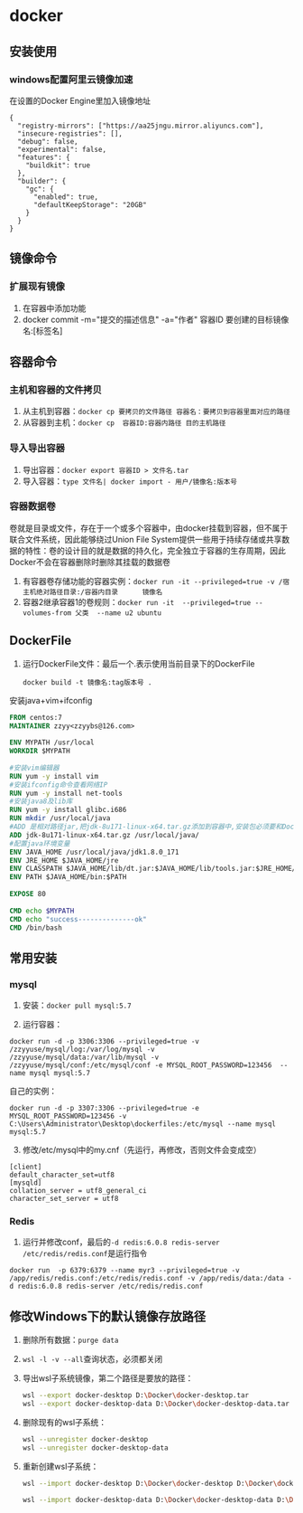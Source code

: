 # docker

## 安装使用

### windows配置阿里云镜像加速

在设置的Docker Engine里加入镜像地址

```
{
  "registry-mirrors": ["https://aa25jngu.mirror.aliyuncs.com"],
  "insecure-registries": [],
  "debug": false,
  "experimental": false,
  "features": {
    "buildkit": true
  },
  "builder": {
    "gc": {
      "enabled": true,
      "defaultKeepStorage": "20GB"
    }
  }
}
```



## 镜像命令

### 扩展现有镜像

1. 在容器中添加功能
2. docker commit -m="提交的描述信息" -a="作者" 容器ID 要创建的目标镜像名:[标签名]

## 容器命令

### 主机和容器的文件拷贝

1. 从主机到容器：`docker cp 要拷贝的文件路径 容器名：要拷贝到容器里面对应的路径`
2. 从容器到主机：`docker cp  容器ID:容器内路径 目的主机路径`

### 导入导出容器

1. 导出容器：`docker export 容器ID > 文件名.tar`
2. 导入容器：`type 文件名| docker import - 用户/镜像名:版本号`

### 容器数据卷

卷就是目录或文件，存在于一个或多个容器中，由docker挂载到容器，但不属于联合文件系统，因此能够绕过Union File System提供一些用于持续存储或共享数据的特性：卷的设计目的就是数据的持久化，完全独立于容器的生存周期，因此Docker不会在容器删除时删除其挂载的数据卷  

1. 有容器卷存储功能的容器实例：`docker run -it --privileged=true -v /宿主机绝对路径目录:/容器内目录      镜像名`
2. 容器2继承容器1的卷规则：`docker run -it  --privileged=true --volumes-from 父类  --name u2 ubuntu`

## DockerFile

1. 运行DockerFile文件：最后一个.表示使用当前目录下的DockerFile

   `docker build -t 镜像名:tag版本号 .`

安装java+vim+ifconfig

```dockerfile
FROM centos:7
MAINTAINER zzyy<zzyybs@126.com>
 
ENV MYPATH /usr/local
WORKDIR $MYPATH
 
#安装vim编辑器
RUN yum -y install vim
#安装ifconfig命令查看网络IP
RUN yum -y install net-tools
#安装java8及lib库
RUN yum -y install glibc.i686
RUN mkdir /usr/local/java
#ADD 是相对路径jar,把jdk-8u171-linux-x64.tar.gz添加到容器中,安装包必须要和Dockerfile文件在同一位置
ADD jdk-8u171-linux-x64.tar.gz /usr/local/java/
#配置java环境变量
ENV JAVA_HOME /usr/local/java/jdk1.8.0_171
ENV JRE_HOME $JAVA_HOME/jre
ENV CLASSPATH $JAVA_HOME/lib/dt.jar:$JAVA_HOME/lib/tools.jar:$JRE_HOME/lib:$CLASSPATH
ENV PATH $JAVA_HOME/bin:$PATH
 
EXPOSE 80
 
CMD echo $MYPATH
CMD echo "success--------------ok"
CMD /bin/bash
```



## 常用安装

### mysql

1. 安装：`docker pull mysql:5.7`

2. 运行容器：

```
docker run -d -p 3306:3306 --privileged=true -v /zzyyuse/mysql/log:/var/log/mysql -v /zzyyuse/mysql/data:/var/lib/mysql -v /zzyyuse/mysql/conf:/etc/mysql/conf -e MYSQL_ROOT_PASSWORD=123456  --name mysql mysql:5.7
```

自己的实例：

```
docker run -d -p 3307:3306 --privileged=true -e MYSQL_ROOT_PASSWORD=123456 -v C:\Users\Administrator\Desktop\dockerfiles:/etc/mysql --name mysql mysql:5.7
```



3. 修改/etc/mysql中的my.cnf（先运行，再修改，否则文件会变成空）

```
[client]
default_character_set=utf8
[mysqld]
collation_server = utf8_general_ci
character_set_server = utf8
```



### Redis

1. 运行并修改conf，最后的`-d redis:6.0.8 redis-server /etc/redis/redis.conf`是运行指令

```
docker run  -p 6379:6379 --name myr3 --privileged=true -v /app/redis/redis.conf:/etc/redis/redis.conf -v /app/redis/data:/data -d redis:6.0.8 redis-server /etc/redis/redis.conf
```



## 修改Windows下的默认镜像存放路径

1. 删除所有数据：`purge data`

2. `wsl -l -v --all`查询状态，必须都关闭

3. 导出wsl子系统镜像，第二个路径是要放的路径：

   ```bash
   wsl --export docker-desktop D:\Docker\docker-desktop.tar
   wsl --export docker-desktop-data D:\Docker\docker-desktop-data.tar
   ```
   
4. 删除现有的wsl子系统：

   ```bash
   wsl --unregister docker-desktop
   wsl --unregister docker-desktop-data
   ```

5. 重新创建wsl子系统：

   ```bash
   wsl --import docker-desktop D:\Docker\docker-desktop D:\Docker\docker-desktop.tar --version 2
   
   wsl --import docker-desktop-data D:\Docker\docker-desktop-data D:\Docker\docker-desktop-data.tar --version 2
   ```

   

